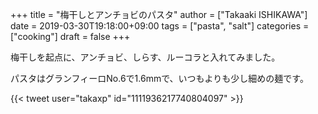+++
title = "梅干しとアンチョビのパスタ"
author = ["Takaaki ISHIKAWA"]
date = 2019-03-30T19:18:00+09:00
tags = ["pasta", "salt"]
categories = ["cooking"]
draft = false
+++

梅干しを起点に、アンチョビ、しらす、ルーコラと入れてみました。  

パスタはグランフィーロNo.6で1.6mmで、いつもよりも少し細めの麺です。  

{{< tweet user="takaxp" id="1111936217740804097" >}}